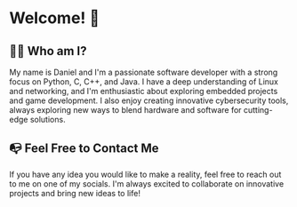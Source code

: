 # Welcome! 👋

## 👨‍💻 Who am I?
My name is Daniel and I'm a passionate software developer with a strong focus on Python, C, C++, and Java.
I have a deep understanding of Linux and networking, and I'm enthusiastic about exploring embedded projects and game development.
I also enjoy creating innovative cybersecurity tools, always exploring new ways to blend hardware and software for cutting-edge solutions.

## 📭 Feel Free to Contact Me
If you have any idea you would like to make a reality, feel free to reach out to me on one of my socials.
I'm always excited to collaborate on innovative projects and bring new ideas to life!
